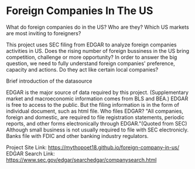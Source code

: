 # Foreign Companies In The US

What do foreign companies do in the US? Who are they? Which US markets are most inviting to foreigners?

This project uses SEC filing from EDGAR to analyze foreign companies activities in US. Does the rising number of foreign bussiness in the US bring competition, challenge or more opportunity? In order to answer the big question, we need to fully understand foreign companies' preference, capacity and actions. Do they act like certain local companies?

Brief introduction of the datasource

EDGAR is the major source of data required by this project. (Supplementary market and macroeconomic information comes from BLS and BEA.)
  EDGAR is free to access to the public. But the filing information is in the form of individual document, such as html file. 
  Who files EDGAR? "All companies, foreign and domestic, are required to file registration statements, periodic reports, and other forms electronically through EDGAR."(Quoted from SEC) Although small business is not usually required to file with SEC electronicly. Banks file with FDIC and other banking industry regulators. 

Project Site Link: https://mythopoet18.github.io/foreign-company-in-us/
EDGAR Search Link: https://www.sec.gov/edgar/searchedgar/companysearch.html
